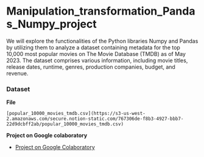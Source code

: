 # Manipulation_transformation_Pandas_Numpy_project
We will explore the functionalities of the Python libraries Numpy and Pandas by utilizing them to analyze a dataset containing metadata for the top 10,000 most popular movies on The Movie Database (TMDB) as of May 2023. The dataset comprises various information, including movie titles, release dates, runtime, genres, production companies, budget, and revenue.

### Dataset

**File**
  
    [popular_10000_movies_tmdb.csv](https://s3-us-west-2.amazonaws.com/secure.notion-static.com/767306de-f8b3-4927-bbb7-22d9dcbff2ab/popular_10000_movies_tmdb.csv)
    
**Project on Google colaboratory**
- [Project on Google Colaboratory](https://colab.research.google.com/drive/1MxlpvsrcpIHTO-LXFhIM9MUIx0G1NL-2#scrollTo=YiwPXPBFeikJ)

